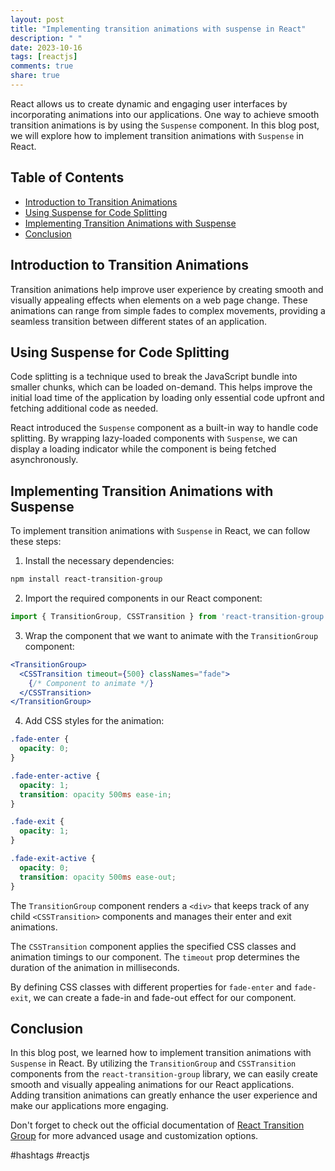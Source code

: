 ```yaml
---
layout: post
title: "Implementing transition animations with suspense in React"
description: " "
date: 2023-10-16
tags: [reactjs]
comments: true
share: true
---
```


React allows us to create dynamic and engaging user interfaces by incorporating animations into our applications. One way to achieve smooth transition animations is by using the `Suspense` component. In this blog post, we will explore how to implement transition animations with `Suspense` in React.

## Table of Contents
- [Introduction to Transition Animations](#introduction-to-transition-animations)
- [Using Suspense for Code Splitting](#using-suspense-for-code-splitting)
- [Implementing Transition Animations with Suspense](#implementing-transition-animations-with-suspense)
- [Conclusion](#conclusion)

## Introduction to Transition Animations

Transition animations help improve user experience by creating smooth and visually appealing effects when elements on a web page change. These animations can range from simple fades to complex movements, providing a seamless transition between different states of an application.

## Using Suspense for Code Splitting

Code splitting is a technique used to break the JavaScript bundle into smaller chunks, which can be loaded on-demand. This helps improve the initial load time of the application by loading only essential code upfront and fetching additional code as needed.

React introduced the `Suspense` component as a built-in way to handle code splitting. By wrapping lazy-loaded components with `Suspense`, we can display a loading indicator while the component is being fetched asynchronously.

## Implementing Transition Animations with Suspense

To implement transition animations with `Suspense` in React, we can follow these steps:

1. Install the necessary dependencies:
```sh
npm install react-transition-group
```
2. Import the required components in our React component:
```jsx
import { TransitionGroup, CSSTransition } from 'react-transition-group';
```
3. Wrap the component that we want to animate with the `TransitionGroup` component:
```jsx
<TransitionGroup>
  <CSSTransition timeout={500} classNames="fade">
    {/* Component to animate */}
  </CSSTransition>
</TransitionGroup>
```
4. Add CSS styles for the animation:
```css
.fade-enter {
  opacity: 0;
}

.fade-enter-active {
  opacity: 1;
  transition: opacity 500ms ease-in;
}

.fade-exit {
  opacity: 1;
}

.fade-exit-active {
  opacity: 0;
  transition: opacity 500ms ease-out;
}
```

The `TransitionGroup` component renders a `<div>` that keeps track of any child `<CSSTransition>` components and manages their enter and exit animations.

The `CSSTransition` component applies the specified CSS classes and animation timings to our component. The `timeout` prop determines the duration of the animation in milliseconds.

By defining CSS classes with different properties for `fade-enter` and `fade-exit`, we can create a fade-in and fade-out effect for our component.

## Conclusion

In this blog post, we learned how to implement transition animations with `Suspense` in React. By utilizing the `TransitionGroup` and `CSSTransition` components from the `react-transition-group` library, we can easily create smooth and visually appealing animations for our React applications. Adding transition animations can greatly enhance the user experience and make our applications more engaging.

Don't forget to check out the official documentation of [React Transition Group](https://reactcommunity.org/react-transition-group/) for more advanced usage and customization options.

#hashtags #reactjs